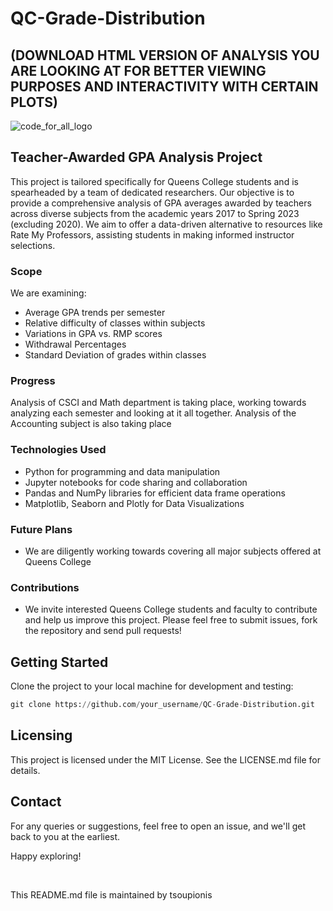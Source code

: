 # QC-Grade-Distribution 
## (DOWNLOAD HTML VERSION OF ANALYSIS YOU ARE LOOKING AT FOR BETTER VIEWING PURPOSES AND INTERACTIVITY WITH CERTAIN PLOTS)

![code_for_all_logo](https://github.com/QC-Data-Science/QC-Grade-Distribution/assets/106792922/6a17a832-d2d2-49b0-819a-73a49a3a2759)


## Teacher-Awarded GPA Analysis Project
This project is tailored specifically for Queens College students and is spearheaded by a team of dedicated researchers. Our objective is to provide a comprehensive analysis of GPA averages awarded by teachers across diverse subjects from the academic years 2017 to Spring 2023 (excluding 2020). We aim to offer a data-driven alternative to resources like Rate My Professors, assisting students in making informed instructor selections. 

### Scope
We are examining:

- Average GPA trends per semester
- Relative difficulty of classes within subjects
- Variations in GPA vs. RMP scores
- Withdrawal Percentages
- Standard Deviation of grades within classes

### Progress
Analysis of CSCI and Math department is taking place, working towards analyzing each semester and looking at it all together. Analysis of the Accounting subject is also taking place 

### Technologies Used
- Python for programming and data manipulation
- Jupyter notebooks for code sharing and collaboration
- Pandas and NumPy libraries for efficient data frame operations
- Matplotlib, Seaborn and Plotly for Data Visualizations

### Future Plans
- We are diligently working towards covering all major subjects offered at Queens College

### Contributions
- We invite interested Queens College students and faculty to contribute and help us improve this project. Please feel free to submit issues, fork the repository and send pull requests!

## Getting Started
Clone the project to your local machine for development and testing:

``` python 
git clone https://github.com/your_username/QC-Grade-Distribution.git
```

## Licensing
This project is licensed under the MIT License. See the LICENSE.md file for details.

## Contact
For any queries or suggestions, feel free to open an issue, and we'll get back to you at the earliest.

Happy exploring!

<br>

This README.md file is maintained by tsoupionis
